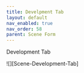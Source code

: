 ```yaml
---
title: Develpment Tab
layout: default
nav_enabled: true
nav_order: 58
parent: Scene Form
---
```


Development Tab

![][Scene-Development-Tab]
